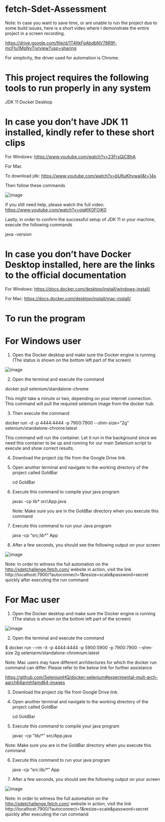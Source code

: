 # fetch-Sdet-Assessment

Note: In case you want to save time, or are unable to run the project due to some build issues, here is a short video where I demonstrate the entire project in a screen recording.

https://drive.google.com/file/d/1T4ltkFgAbdbNV78R9f-mcFtu1MpNyTiy/view?usp=sharing


For simplicity, the driver used for automation is Chrome. 

# This project requires the following tools to run properly in any system

JDK 11
Docker Desktop

# In case you don’t have JDK 11 installed, kindly refer to these short clips

For Windows: https://www.youtube.com/watch?v=23FrsQiCBhA

For Mac

To download jdk: https://www.youtube.com/watch?v=bUKuKhywaiI&t=14s

Then follow these commands

![image](https://github.com/L-E-A-R-N-E-R/fetch-Sdet-Assessment/assets/41851792/c4d4e3de-386c-4fb2-8132-9af58dee737e)

If you still need help, please watch the full video: https://www.youtube.com/watch?v=oiqKK0FOjK0

Lastly, in order to confirm the successful setup of JDK 11 in your machine, execute the following commands

java -version

# In case you don’t have Docker Desktop installed, here are the links to the official documentation

For Windows: https://docs.docker.com/desktop/install/windows-install/

For Mac: https://docs.docker.com/desktop/install/mac-install/

# To run the program

# For Windows user

1. Open the Docker desktop and make sure the Docker engine is running (The status is shown on the bottom left part of the screen)

![image](https://github.com/L-E-A-R-N-E-R/fetch-Sdet-Assessment/assets/41851792/ebbd7265-1d87-4728-9560-ffb32b7dfd53)

2. Open the terminal and execute the command

docker pull selenium/standalone-chrome

This might take a minute or two, depending on your internet connection. This command will pull the required selenium image from the docker hub.

3. Then execute the command

docker run -d -p 4444:4444 -p 7900:7900 --shm-size="2g" selenium/standalone-chrome:latest

This command will run the container. Let it run in the background since we need this container to be up and running for our main Selenium script to execute and show correct results.

4. Download the project zip file from the Google Drive link.

5. Open another terminal and navigate to the working directory of the project called GoldBar

   cd GoldBar

6. Execute this command to compile your java program
	
	javac -cp lib\* src\App.java

	Note: Make sure you are in the GoldBar directory when you execute this command

7. Execute this command to run your Java program

	java -cp “src;lib\*” App

8. After a few seconds, you should see the following output on your screen

![image](https://github.com/L-E-A-R-N-E-R/fetch-Sdet-Assessment/assets/41851792/8689ee84-90d0-48ef-91d6-98dcbd7f4fd7)

Note: In order to witness the full automation on the http://sdetchallenge.fetch.com/ website in action, visit the link http://localhost:7900/?autoconnect=1&resize=scale&password=secret quickly after executing the run command

# For Mac user

1. Open the Docker desktop and make sure the Docker engine is running (The status is shown on the bottom left part of the screen)

![image](https://github.com/L-E-A-R-N-E-R/fetch-Sdet-Assessment/assets/41851792/ebbd7265-1d87-4728-9560-ffb32b7dfd53)

2. Open the terminal and execute the command

$ docker run --rm -it -p 4444:4444 -p 5900:5900 -p 7900:7900 --shm-size 2g seleniarm/standalone-chromium:latest

Note: Mac users may have different architectures for which the docker run command can differ. Please refer to the below link for further assistance

https://github.com/SeleniumHQ/docker-selenium#experimental-mult-arch-aarch64armhfamd64-images

3. Download the project zip file from Google Drive link.

4. Open another terminal and navigate to the working directory of the project called GoldBar

   cd GoldBar

5. Execute this command to compile your java program

	javac -cp "lib/*" src/App.java

  Note: Make sure you are in the GoldBar directory when you execute this command

6. Execute this command to run your java program

	java -cp “src:lib/*” App

7. After a few seconds, you should see the following output on your screen

 ![image](https://github.com/L-E-A-R-N-E-R/fetch-Sdet-Assessment/assets/41851792/86bb320a-d294-4bce-ab29-4b29dfd19a9b)

Note: In order to witness the full automation on the http://sdetchallenge.fetch.com/ website in action, visit the link http://localhost:7900/?autoconnect=1&resize=scale&password=secret quickly after executing the run command

